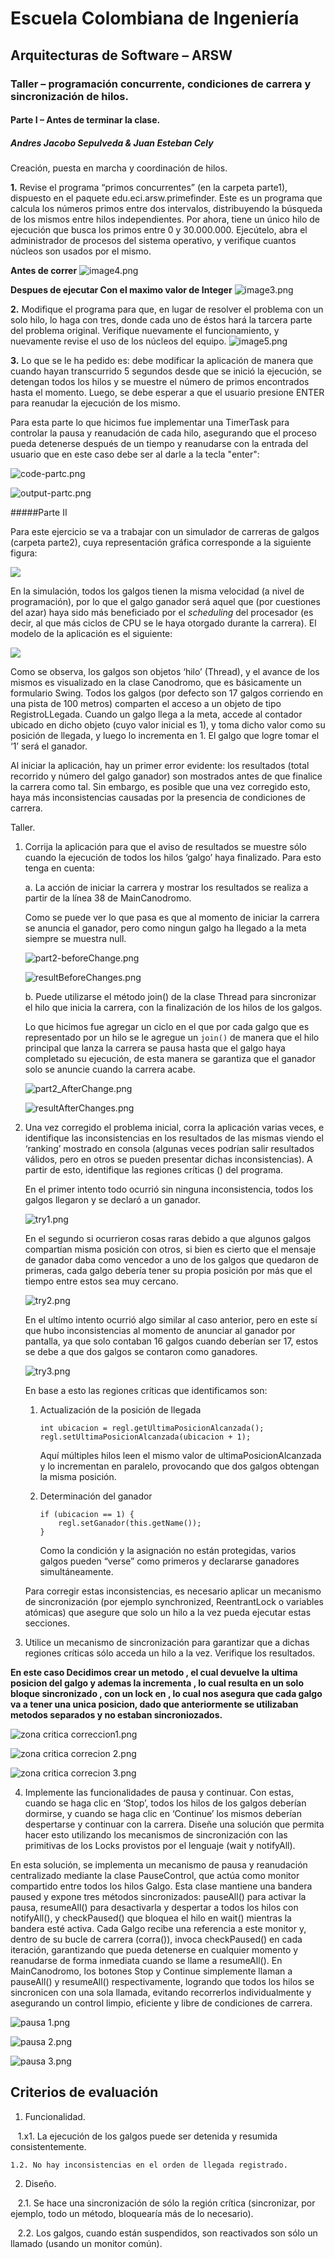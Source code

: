 # Escuela Colombiana de Ingeniería

## Arquitecturas de Software – ARSW

### Taller – programación concurrente, condiciones de carrera y sincronización de hilos.

#### Parte I – Antes de terminar la clase.

##### Andres Jacobo Sepulveda & Juan Esteban Cely 

Creación, puesta en marcha y coordinación de hilos.

**1.** Revise el programa “primos concurrentes” (en la carpeta parte1), dispuesto en el paquete edu.eci.arsw.primefinder. Este es un programa que calcula los números primos entre dos intervalos, distribuyendo la búsqueda de los mismos entre hilos independientes. Por ahora, tiene un único hilo de ejecución que busca los primos entre 0 y 30.000.000. Ejecútelo, abra el administrador de procesos del sistema operativo, y verifique cuantos núcleos son usados por el mismo.

**Antes de correr**
![image4.png](img%2Fmedia%2Fimage4.png)

**Despues de ejecutar Con el maximo valor de Integer**
![image3.png](img%2Fmedia%2Fimage3.png)


**2.** Modifique el programa para que, en lugar de resolver el problema con un solo hilo, lo haga con tres, donde cada uno de éstos hará la tarcera parte del problema original. Verifique nuevamente el funcionamiento, y nuevamente revise el uso de los núcleos del equipo.
![image5.png](img%2Fmedia%2Fimage5.png)

**3.** Lo que se le ha pedido es: debe modificar la aplicación de manera que cuando hayan transcurrido 5 segundos desde que se inició la ejecución, se detengan todos los hilos y se muestre el número de primos encontrados hasta el momento. Luego, se debe esperar a que el usuario presione ENTER para reanudar la ejecución de los mismo.


Para esta parte lo que hicimos fue implementar una TimerTask para controlar la pausa y reanudación de cada hilo, asegurando que el proceso pueda detenerse después de un tiempo y reanudarse con la entrada del usuario que en este caso debe ser al darle a la tecla "enter":

![code-partc.png](img%2Fmedia%2Fcode-partc.png)

![output-partc.png](img%2Fmedia%2Foutput-partc.png)



#####Parte II 


Para este ejercicio se va a trabajar con un simulador de carreras de galgos (carpeta parte2), cuya representación gráfica corresponde a la siguiente figura:

![](./img/media/image1.png)

En la simulación, todos los galgos tienen la misma velocidad (a nivel de programación), por lo que el galgo ganador será aquel que (por cuestiones del azar) haya sido más beneficiado por el *scheduling* del
procesador (es decir, al que más ciclos de CPU se le haya otorgado durante la carrera). El modelo de la aplicación es el siguiente:

![](./img/media/image2.png)

Como se observa, los galgos son objetos ‘hilo’ (Thread), y el avance de los mismos es visualizado en la clase Canodromo, que es básicamente un formulario Swing. Todos los galgos (por defecto son 17 galgos corriendo en una pista de 100 metros) comparten el acceso a un objeto de tipo
RegistroLLegada. Cuando un galgo llega a la meta, accede al contador ubicado en dicho objeto (cuyo valor inicial es 1), y toma dicho valor como su posición de llegada, y luego lo incrementa en 1. El galgo que
logre tomar el ‘1’ será el ganador.

Al iniciar la aplicación, hay un primer error evidente: los resultados (total recorrido y número del galgo ganador) son mostrados antes de que finalice la carrera como tal. Sin embargo, es posible que una vez corregido esto, haya más inconsistencias causadas por la presencia de condiciones de carrera.

Taller.

1.  Corrija la aplicación para que el aviso de resultados se muestre
    sólo cuando la ejecución de todos los hilos ‘galgo’ haya finalizado.
    Para esto tenga en cuenta:
    
    a. La acción de iniciar la carrera y mostrar los resultados se realiza a partir de la línea 38 de MainCanodromo.

    Como se puede ver lo que pasa es que al momento de iniciar la carrera se anuncia el ganador, pero como ningun galgo ha llegado a la meta siempre se muestra null.

    ![part2-beforeChange.png](./img/media/part2_beforeChange.png)

    ![resultBeforeChanges.png](./img/media/resultBeforeChanges.png)

    b. Puede utilizarse el método join() de la clase Thread para sincronizar el hilo que inicia la carrera, con la finalización de los hilos de los galgos.
    
    Lo que hicimos fue agregar un ciclo en el que por cada galgo que es representado por un hilo se le agregue un ```join()``` de manera que el hilo principal que lanza la carrera
    se pausa hasta que el galgo haya completado su ejecución, de esta manera se garantiza que el ganador solo se anuncie cuando la carrera acabe.

    ![part2_AfterChange.png](./img/media/part2_AfterChange.png)

    ![resultAfterChanges.png](./img/media/resultAfterChanges.png)

   3.  Una vez corregido el problema inicial, corra la aplicación varias
       veces, e identifique las inconsistencias en los resultados de las
       mismas viendo el ‘ranking’ mostrado en consola (algunas veces
       podrían salir resultados válidos, pero en otros se pueden presentar
       dichas inconsistencias). A partir de esto, identifique las regiones
       críticas () del programa.
    
       En el primer intento todo ocurrió sin ninguna inconsistencia, todos los galgos llegaron y se declaró a un ganador.

       ![try1.png](./img/media/try1.png)

       En el segundo si ocurrieron cosas raras debido a que algunos galgos compartían misma posición con otros, si bien es cierto que 
       el mensaje de ganador daba como vencedor a uno de los galgos que quedaron de primeras, cada galgo debería tener su propia posición por más 
       que el tiempo entre estos sea muy cercano.

       ![try2.png](./img/media/try2.png)

       En el ultímo intento ocurrió algo similar al caso anterior, pero en este sí que hubo inconsistencias al momento de anunciar al 
       ganador por pantalla, ya que solo contaban 16 galgos cuando deberían ser 17, estos se debe a que dos galgos se contaron como ganadores.

       ![try3.png](./img/media/try3.png)

       En base a esto las regiones críticas que identificamos son:

        1. Actualización de la posición de llegada
           
            ```
            int ubicacion = regl.getUltimaPosicionAlcanzada();
            regl.setUltimaPosicionAlcanzada(ubicacion + 1);
            ```

            Aquí múltiples hilos leen el mismo valor de ultimaPosicionAlcanzada y lo incrementan en paralelo, provocando que dos galgos obtengan la misma posición.

        3. Determinación del ganador
           
            ```
            if (ubicacion == 1) {
                regl.setGanador(this.getName());
            }
            ```

            Como la condición y la asignación no están protegidas, varios galgos pueden “verse” como primeros y declararse ganadores simultáneamente.

        Para corregir estas inconsistencias, es necesario aplicar un mecanismo de sincronización (por ejemplo synchronized, ReentrantLock o variables atómicas) que asegure que solo un hilo a la vez pueda ejecutar estas secciones.

5.  Utilice un mecanismo de sincronización para garantizar que a dichas
    regiones críticas sólo acceda un hilo a la vez. Verifique los
    resultados.
    

**En este caso Decidimos crear un metodo , el cual devuelve la ultima posicion del galgo y ademas la incrementa , lo cual resulta en un solo bloque sincronizado , con un lock en , lo cual nos asegura que cada galgo va a tener una unica posicion, dado que anteriormente se utilizaban metodos separados y no estaban sincroniozados.** 
    
![zona critica correccion1.png](img%2Fmedia%2Fzona%20critica%20correccion1.png)

![zona critica correcion 2.png](img%2Fmedia%2Fzona%20critica%20correcion%202.png)

![zona critica correcion 3.png](img%2Fmedia%2Fzona%20critica%20correcion%203.png)


4. Implemente las funcionalidades de pausa y continuar. Con estas,
    cuando se haga clic en ‘Stop’, todos los hilos de los galgos
    deberían dormirse, y cuando se haga clic en ‘Continue’ los mismos
    deberían despertarse y continuar con la carrera. Diseñe una solución que permita hacer esto utilizando los mecanismos de sincronización con las primitivas de los Locks provistos por el lenguaje (wait y notifyAll).


En esta solución, se implementa un mecanismo de pausa y reanudación centralizado mediante la clase PauseControl, que actúa como monitor compartido entre todos los hilos Galgo. Esta clase mantiene una bandera paused y expone tres métodos sincronizados: pauseAll() para activar la pausa, resumeAll() para desactivarla y despertar a todos los hilos con notifyAll(), y checkPaused() que bloquea el hilo en wait() mientras la bandera esté activa. Cada Galgo recibe una referencia a este monitor y, dentro de su bucle de carrera (corra()), invoca checkPaused() en cada iteración, garantizando que pueda detenerse en cualquier momento y reanudarse de forma inmediata cuando se llame a resumeAll(). En MainCanodromo, los botones Stop y Continue simplemente llaman a pauseAll() y resumeAll() respectivamente, logrando que todos los hilos se sincronicen con una sola llamada, evitando recorrerlos individualmente y asegurando un control limpio, eficiente y libre de condiciones de carrera.


![pausa 1.png](img%2Fmedia%2Fpausa%201.png)


![pausa 2.png](img%2Fmedia%2Fpausa%202.png)


![pausa 3.png](img%2Fmedia%2Fpausa%203.png)

## Criterios de evaluación

1. Funcionalidad.

    1.x1. La ejecución de los galgos puede ser detenida y resumida consistentemente.
    
    1.2. No hay inconsistencias en el orden de llegada registrado.
    
2. Diseño.   

    2.1. Se hace una sincronización de sólo la región crítica (sincronizar, por ejemplo, todo un método, bloquearía más de lo necesario).
    
    2.2. Los galgos, cuando están suspendidos, son reactivados son sólo un llamado (usando un monitor común).

